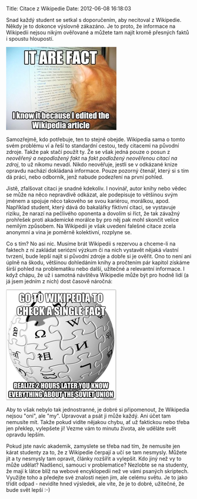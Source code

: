 Title: Citace z Wikipedie
Date: 2012-06-08 16:18:03

Snad každý student se setkal s doporučením, aby necitoval z Wikipedie. Někdy je to dokonce výslovně zákazáno. Je to proto, že informace na Wikipedii nejsou nikým ověřované a můžete tam najít kromě přesných faktů i spoustu hloupostí.

![Wikipedia.](images/wikipediafact.jpg)

Samozřejmě, kdo potřebuje, ten to stejně obejde. Wikipedia sama o tomto svém problému ví a řeší to standardní cestou, tedy citacemi na původní zdroje. Takže pak stačí použít ty. Že se však jedná pouze o posun z *neověřený a nepodložený fakt* na *fakt podložený neověřenou citací na zdroj*, to už nikomu nevadí. Nikdo neověřuje, jestli se v odkázané knize opravdu nachází dokládaná informace. Pouze pozorný čtenář, který si s tím dá práci, nebo odborník, jenž nabude podezření na první pohled.

Jistě, zfalšovat citaci je snadné kdekoliv. I novinář, autor knihy nebo vědec se může na něco nepravdivě odkázat, ale podepisuje to většinou svým jménem a spojuje něco takového se svou kariérou, morálkou, apod. Například student, který dává do bakalářky fiktivní citaci, se vystavuje riziku, že narazí na pečlivého oponenta a dovolím si říct, že tak závažný prohřešek proti akademické morálce by pro něj pak mohl skončit velice nemilým způsobem. Na Wikipedii je však uvedení falešné citace zcela anonymní a vina je poměrně kolektivní, rozplyne se.

Co s tím? No asi nic. Musíme brát Wikipedii s rezervou a chceme-li na faktech z ní zakládat seriózní výzkum či na nich vystavět nějaká vlastní tvrzení, bude lepší najít si původní zdroje a dobře si je ověřit. Ono to není ani úplně na škodu, většinou dohledáním knihy a pročtením pár kapitol získáme širší pohled na problematiku nebo další, užitečné a relevantní informace. I když chápu, že už i samotná návštěva Wikipedie může být pro hodně lidí (a já jsem jedním z nich) dost časově náročná:

![Tohle známe asi všichni.](images/every-time-i-go-to-wikipedia.png)

Aby to však nebylo tak jednostranné, je dobré si připomenout, že Wikipedia nejsou "oni", ale "my". Upravovat a psát ji může každý. Ani účet tam nemusíte mít. Takže pokud vidíte nějakou chybu, ať už faktickou nebo třeba jen překlep, vylepšete ji! Vezme vám to minutu života, ale uděláte svět opravdu lepším.

Pokud jste navíc akademik, zamyslete se třeba nad tím, že nemusíte jen kárat studenty za to, že z Wikipedie čerpají a učí se tam nesmysly. Můžete jít a ty nesmysly tam opravit, články rozšířit a vylepšit. Kdo jiný než vy to může udělat? Nadšenci, samouci v problematice? Nezlobte se na studenty, že mají k látce blíž na webové encyklopedii než ve vámi psaných skriptech. Využijte toho a předejte své znalosti nejen jim, ale celému světu. Je to jako třídit odpad - nevidíte hned výsledek, ale víte, že je to dobré, užitečné, že bude svět lepší :-)
